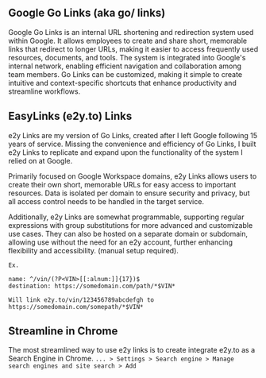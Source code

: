 ## Google Go Links (aka go/ links)
Google Go Links is an internal URL shortening and redirection system used within Google. It allows employees to create and share short, memorable links that redirect to longer URLs, making it easier to access frequently used resources, documents, and tools. The system is integrated into Google's internal network, enabling efficient navigation and collaboration among team members. Go Links can be customized, making it simple to create intuitive and context-specific shortcuts that enhance productivity and streamline workflows.

## EasyLinks (e2y.to) Links
e2y Links are my version of Go Links, created after I left Google following 15 years of service. Missing the convenience and efficiency of Go Links, I built e2y Links to replicate and expand upon the functionality of the system I relied on at Google.

Primarily focused on Google Workspace domains, e2y Links allows users to create their own short, memorable URLs for easy access to important resources. Data is isolated per domain to ensure security and privacy, but all access control needs to be handled in the target service.

Additionally, e2y Links are somewhat programmable, supporting regular expressions with group substitutions for more advanced and customizable use cases. They can also be hosted on a separate domain or subdomain, allowing use without the need for an e2y account, further enhancing flexibility and accessibility. (manual setup required).

```
Ex. 

name: ^/vin/(?P<VIN>[[:alnum:]]{17})$
destination: https://somedomain.com/path/*$VIN*

Will link e2y.to/vin/123456789abcdefgh to https://somedomain.com/somepath/*$VIN*
```

## Streamline in Chrome
The most streamlined way to use e2y links is to create integrate e2y.to as a Search Engine in Chrome.
```... > Settings > Search engine > Manage search engines and site search > Add```

